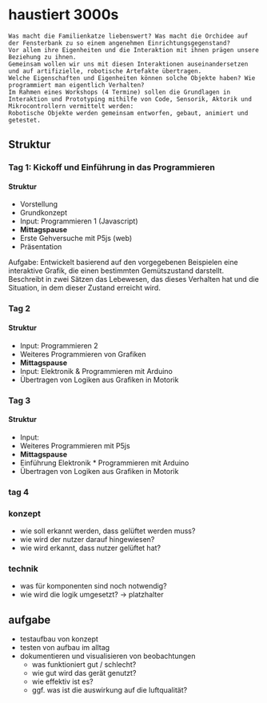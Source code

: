 # haustiert 3000s

```
Was macht die Familienkatze liebenswert? Was macht die Orchidee auf der Fensterbank zu so einem angenehmen Einrichtungsgegenstand?
Vor allem ihre Eigenheiten und die Interaktion mit ihnen prägen unsere Beziehung zu ihnen.
Gemeinsam wollen wir uns mit diesen Interaktionen auseinandersetzen und auf artifizielle, robotische Artefakte übertragen.
Welche Eigenschaften und Eigenheiten können solche Objekte haben? Wie programmiert man eigentlich Verhalten?
Im Rahmen eines Workshops (4 Termine) sollen die Grundlagen in Interaktion und Prototyping mithilfe von Code, Sensorik, Aktorik und Mikrocontrollern vermittelt werden:
Robotische Objekte werden gemeinsam entworfen, gebaut, animiert und getestet.
```

## Struktur

### Tag 1: Kickoff und Einführung in das Programmieren

#### Struktur

- Vorstellung
- Grundkonzept
- Input: Programmieren 1 (Javascript)
- **Mittagspause**
- Erste Gehversuche mit P5js (web)
- Präsentation

Aufgabe:
Entwickelt basierend auf den vorgegebenen Beispielen eine interaktive Grafik, die einen bestimmten Gemütszustand darstellt. Beschreibt in zwei Sätzen das Lebewesen, das dieses Verhalten hat und die Situation, in dem dieser Zustand erreicht wird.

### Tag 2

#### Struktur

- Input: Programmieren 2
- Weiteres Programmieren von Grafiken
- **Mittagspause**
- Input: Elektronik & Programmieren mit Arduino
- Übertragen von Logiken aus Grafiken in Motorik

### Tag 3

#### Struktur

- Input:
- Weiteres Programmieren mit P5js
- **Mittagspause**
- Einführung Elektronik \* Programmieren mit Arduino
- Übertragen von Logiken aus Grafiken in Motorik

### tag 4

### konzept

- wie soll erkannt werden, dass gelüftet werden muss?
- wie wird der nutzer darauf hingewiesen?
- wie wird erkannt, dass nutzer gelüftet hat?

### technik

- was für komponenten sind noch notwendig?
- wie wird die logik umgesetzt? → platzhalter

## aufgabe

- testaufbau von konzept
- testen von aufbau im alltag
- dokumentieren und visualisieren von beobachtungen
  - was funktioniert gut / schlecht?
  - wie gut wird das gerät genutzt?
  - wie effektiv ist es?
  - ggf. was ist die auswirkung auf die luftqualität?
